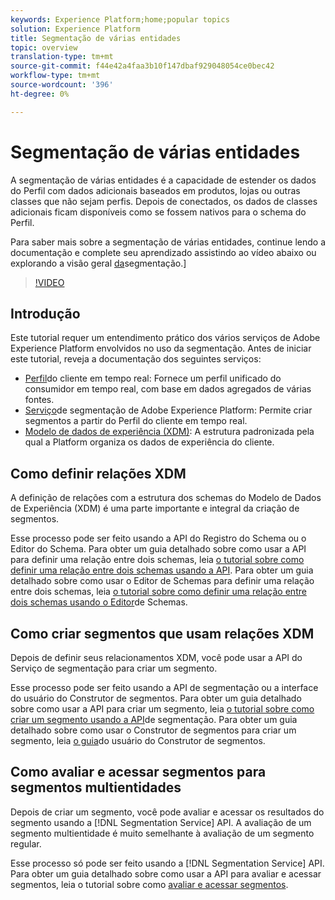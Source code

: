 ```yaml
---
keywords: Experience Platform;home;popular topics
solution: Experience Platform
title: Segmentação de várias entidades
topic: overview
translation-type: tm+mt
source-git-commit: f44e42a4faa3b10f147dbaf929048054ce0bec42
workflow-type: tm+mt
source-wordcount: '396'
ht-degree: 0%

---
```



# Segmentação de várias entidades

A segmentação de várias entidades é a capacidade de estender os dados do Perfil com dados adicionais baseados em produtos, lojas ou outras classes que não sejam perfis. Depois de conectados, os dados de classes adicionais ficam disponíveis como se fossem nativos para o schema do Perfil.

Para saber mais sobre a segmentação de várias entidades, continue lendo a documentação e complete seu aprendizado assistindo ao vídeo abaixo ou explorando a visão geral [da](./home.md)segmentação.]

>[!VIDEO](https://video.tv.adobe.com/v/28947?quality=12&learn=on)

## Introdução

Este tutorial requer um entendimento prático dos vários serviços de Adobe Experience Platform envolvidos no uso da segmentação. Antes de iniciar este tutorial, reveja a documentação dos seguintes serviços:

- [Perfil](../profile/home.md)do cliente em tempo real: Fornece um perfil unificado do consumidor em tempo real, com base em dados agregados de várias fontes.
- [Serviço](./home.md)de segmentação de Adobe Experience Platform: Permite criar segmentos a partir do Perfil do cliente em tempo real.
- [Modelo de dados de experiência (XDM)](../xdm/home.md): A estrutura padronizada pela qual a Platform organiza os dados de experiência do cliente.

## Como definir relações XDM

A definição de relações com a estrutura dos schemas do Modelo de Dados de Experiência (XDM) é uma parte importante e integral da criação de segmentos.

Esse processo pode ser feito usando a API do Registro do Schema ou o Editor do Schema. Para obter um guia detalhado sobre como usar a API para definir uma relação entre dois schemas, leia [o tutorial sobre como definir uma relação entre dois schemas usando a API](../xdm/tutorials/relationship-api.md). Para obter um guia detalhado sobre como usar o Editor de Schemas para definir uma relação entre dois schemas, leia [o tutorial sobre como definir uma relação entre dois schemas usando o Editor](../xdm/tutorials/relationship-ui.md)de Schemas.

## Como criar segmentos que usam relações XDM

Depois de definir seus relacionamentos XDM, você pode usar a API do Serviço de segmentação para criar um segmento.

Esse processo pode ser feito usando a API de segmentação ou a interface do usuário do Construtor de segmentos. Para obter um guia detalhado sobre como usar a API para criar um segmento, leia [o tutorial sobre como criar um segmento usando a API](./tutorials/create-a-segment.md)de segmentação. Para obter um guia detalhado sobre como usar o Construtor de segmentos para criar um segmento, leia [o guia](./ui/overview.md)do usuário do Construtor de segmentos.

## Como avaliar e acessar segmentos para segmentos multientidades

Depois de criar um segmento, você pode avaliar e acessar os resultados do segmento usando a [!DNL Segmentation Service] API. A avaliação de um segmento multientidade é muito semelhante à avaliação de um segmento regular.

Esse processo só pode ser feito usando a [!DNL Segmentation Service] API. Para obter um guia detalhado sobre como usar a API para avaliar e acessar segmentos, leia o tutorial sobre como [avaliar e acessar segmentos](./tutorials/evaluate-a-segment.md).